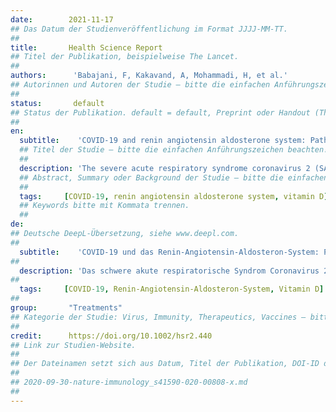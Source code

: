 ```yaml
---
date:        2021-11-17
## Das Datum der Studienveröffentlichung im Format JJJJ-MM-TT.
##
title:       Health Science Report
## Titel der Publikation, beispielweise The Lancet.
##
authors:      'Babajani, F, Kakavand, A, Mohammadi, H, et al.'
## Autorinnen und Autoren der Studie – bitte die einfachen Anführungszeichen beachten!
##
status:       default
## Status der Publikation. default = default, Preprint oder Handout (Thesenpapier)
##
en:
  subtitle:    'COVID-19 and renin angiotensin aldosterone system: Pathogenesis and therapy'
  ## Titel der Studie – bitte die einfachen Anführungszeichen beachten!
  ##
  description: 'The severe acute respiratory syndrome coronavirus 2 (SARS-CoV-2) binds to the ACE2 component of the renin-angiotensin aldosterone system (RAAS) and infects the human cells. The aims of the present review were to look at the role and alteration of the RAAS components in SARS-CoV-2 infection, therapeutic approaches, and clinical trials in this field. We surveyed the literature (PubMed, Web of Science, and Scopus) till August 18, 2021, and 59 published papers regarding the components of the RAAS and their role and alterations in SARS-CoV-2 infection along with various COVID-19 therapies based on the RASS components were included in the study. ACE inhibitors, angiotensin receptor blockers, and mineralocorticoid receptor inhibitors are agents that significantly enhance the ACE2 and Ang-(1-7) levels, which can be suggestive for their role as therapeutics against SARS-CoV-2 infection. Beta-adrenergic blockers, which negatively regulate renin release from juxtaglomerular cells, and vitamin D, as a regulator of the RAAS and renin expression, are proposed therapeutics in the treatment of COVID-19. Some antihyperglycemic agents could be potentially protective against COVID-19-induced lung injury. Also, the inhibition of the Janus kinase/signal transducer and activator of the transcription pathway as a potential treatment for COVID-19 has been suggested. Finally, resveratrol, an antioxidant that can suppress Ang II, has been suggested as an adjunct to other therapies. Regarding the suggested potential therapies for COVID-19, there are many clinical trials whose results might change the treatment strategies of SARS-CoV-2 infection. So, the results of well-organized clinical trials on the efficacy and safety of the mentioned agents in the treatment of COVID-19 will be useful in the management and therapy of the disease.'
  ## Abstract, Summary oder Background der Studie – bitte die einfachen Anführungszeichen b
  ##
  tags:     [COVID-19, renin angiotensin aldosterone system, vitamin D]
  ## Keywords bitte mit Kommata trennen.
  ##
de: 
## Deutsche DeepL-Übersetzung, siehe www.deepl.com.
##
  subtitle:    'COVID-19 und das Renin-Angiotensin-Aldosteron-System: Pathogenese und Therapie'
##
  description: 'Das schwere akute respiratorische Syndrom Coronavirus 2 (SARS-CoV-2) bindet an die ACE2-Komponente des Renin-Angiotensin-Aldosteron-Systems (RAAS) und infiziert die menschlichen Zellen. Ziel der vorliegenden Übersichtsarbeit war es, die Rolle und die Veränderung der RAAS-Komponenten bei der SARS-CoV-2-Infektion, therapeutische Ansätze und klinische Versuche in diesem Bereich zu untersuchen. Wir haben die Literatur (PubMed, Web of Science und Scopus) bis zum 18. August 2021 gesichtet und 59 veröffentlichte Arbeiten zu den Komponenten des RAAS und deren Rolle und Veränderungen bei der SARS-CoV-2-Infektion sowie zu verschiedenen COVID-19-Therapien auf der Grundlage der RAAS-Komponenten in die Studie aufgenommen. ACE-Hemmer, Angiotensin-Rezeptor-Blocker und Mineralocorticoid-Rezeptor-Hemmer sind Wirkstoffe, die die ACE2- und Ang-(1-7)-Spiegel signifikant erhöhen, was auf ihre Rolle als Therapeutika gegen SARS-CoV-2-Infektionen schließen lässt. Beta-adrenerge Blocker, die die Reninfreisetzung aus juxtaglomerulären Zellen negativ regulieren, und Vitamin D als Regulator des RAAS und der Reninexpression werden als Therapeutika für die Behandlung von COVID-19 vorgeschlagen. Einige Antihyperglykämika könnten potenziell schützend gegen COVID-19-induzierte Lungenverletzungen wirken. Auch die Hemmung des Janus-Kinase-/Signaltransducer- und -aktivator-Transkriptionswegs wurde als mögliche Behandlung von COVID-19 vorgeschlagen. Schließlich wurde Resveratrol, ein Antioxidans, das Ang II unterdrücken kann, als Ergänzung zu anderen Therapien vorgeschlagen. Was die vorgeschlagenen potenziellen Therapien für COVID-19 betrifft, so gibt es viele klinische Studien, deren Ergebnisse die Behandlungsstrategien für SARS-CoV-2-Infektionen verändern könnten. Die Ergebnisse gut organisierter klinischer Studien zur Wirksamkeit und Sicherheit der genannten Wirkstoffe bei der Behandlung von COVID-19 werden daher für die Behandlung und Therapie der Krankheit von Nutzen sein.'
##
  tags:     [COVID-19, Renin-Angiotensin-Aldosteron-System, Vitamin D]
##
group:       "Treatments"
## Kategorie der Studie: Virus, Immunity, Therapeutics, Vaccines – bitte die Anführungszeichen beachten!
##
credit:      https://doi.org/10.1002/hsr2.440
## Link zur Studien-Website.
##
## Der Dateinamen setzt sich aus Datum, Titel der Publikation, DOI-ID der Studie (nach dem letzten Slash) und der Dateiendung zusammen. Bitte den Unterstrich vor der DOI-ID beachten!
##
## 2020-09-30-nature-immunology_s41590-020-00808-x.md
##
---
```

<object data="{{ page.link }}" style='height:calc(100vh - 400px); width: 100%' type='application/pdf'></object>

